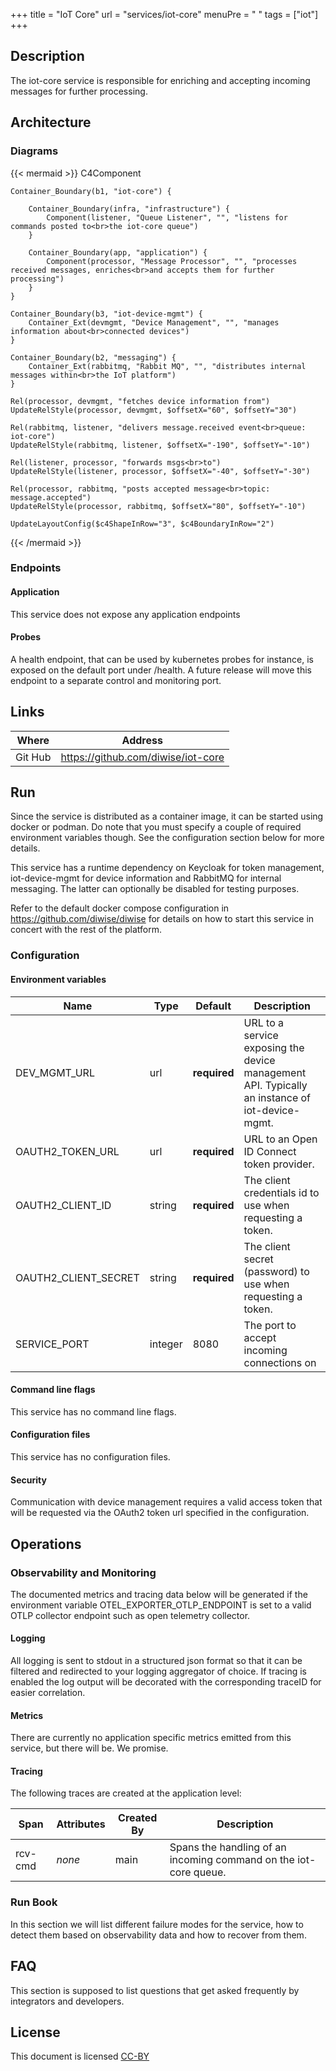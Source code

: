 +++
title = "IoT Core"
url = "services/iot-core"
menuPre = "<i class='fas fa-arrows-alt'></i> "
tags = ["iot"]
+++

## Description

The iot-core service is responsible for enriching and accepting incoming messages for further processing.

## Architecture

### Diagrams

{{< mermaid >}}
C4Component

    Container_Boundary(b1, "iot-core") {

        Container_Boundary(infra, "infrastructure") {
            Component(listener, "Queue Listener", "", "listens for commands posted to<br>the iot-core queue")
        }
        
        Container_Boundary(app, "application") {
            Component(processor, "Message Processor", "", "processes received messages, enriches<br>and accepts them for further processing")
        }
    }

    Container_Boundary(b3, "iot-device-mgmt") {
        Container_Ext(devmgmt, "Device Management", "", "manages information about<br>connected devices")
    }

    Container_Boundary(b2, "messaging") {
        Container_Ext(rabbitmq, "Rabbit MQ", "", "distributes internal messages within<br>the IoT platform")
    }

    Rel(processor, devmgmt, "fetches device information from")
    UpdateRelStyle(processor, devmgmt, $offsetX="60", $offsetY="30")

    Rel(rabbitmq, listener, "delivers message.received event<br>queue: iot-core")
    UpdateRelStyle(rabbitmq, listener, $offsetX="-190", $offsetY="-10")

    Rel(listener, processor, "forwards msgs<br>to")
    UpdateRelStyle(listener, processor, $offsetX="-40", $offsetY="-30")

    Rel(processor, rabbitmq, "posts accepted message<br>topic: message.accepted")
    UpdateRelStyle(processor, rabbitmq, $offsetX="80", $offsetY="-10")

    UpdateLayoutConfig($c4ShapeInRow="3", $c4BoundaryInRow="2")

{{< /mermaid >}}

### Endpoints

#### Application

This service does not expose any application endpoints
#### Probes

A health endpoint, that can be used by kubernetes probes for instance, is exposed on the default port under /health. A future release will move this endpoint to a separate control and monitoring port.

## Links

| Where | Address |
| ----- | ------- |
| Git Hub | https://github.com/diwise/iot-core |

## Run

Since the service is distributed as a container image, it can be started using docker or podman. Do note that you must specify a couple of required environment variables though. See the configuration section below for more details.

This service has a runtime dependency on Keycloak for token management, iot-device-mgmt for device information and RabbitMQ for internal messaging. The latter can optionally be disabled for testing purposes.

Refer to the default docker compose configuration in https://github.com/diwise/diwise for details on how to start this service in concert with the rest of the platform.

### Configuration

#### Environment variables

| Name | Type | Default | Description |
| ---  | ---  | ---     | ---         |
| DEV_MGMT_URL | url | **required** | URL to a service exposing the device management API. Typically an instance of iot-device-mgmt. |
| OAUTH2_TOKEN_URL | url | **required** | URL to an Open ID Connect token provider. |
| OAUTH2_CLIENT_ID | string | **required** | The client credentials id to use when requesting a token. |
| OAUTH2_CLIENT_SECRET | string | **required** | The client secret (password) to use when requesting a token. |
| SERVICE_PORT | integer | 8080 | The port to accept incoming connections on |

#### Command line flags

This service has no command line flags.

#### Configuration files

This service has no configuration files.

#### Security

Communication with device management requires a valid access token that will be requested via the OAuth2 token url specified in the configuration.

## Operations

### Observability and Monitoring

The documented metrics and tracing data below will be generated if the environment variable OTEL_EXPORTER_OTLP_ENDPOINT is set to a valid OTLP collector endpoint such as open telemetry collector.

#### Logging

All logging is sent to stdout in a structured json format so that it can be filtered and redirected to your logging aggregator of choice. If tracing is enabled the log output will be decorated with the corresponding traceID for easier correlation.

#### Metrics

There are currently no application specific metrics emitted from this service, but there will be. We promise.

#### Tracing

The following traces are created at the application level:

| Span | Attributes | Created By | Description |
| ---  | ---        | ---        | ---         |
| rcv-cmd | *none* | main | Spans the handling of an incoming command on the iot-core queue. |

### Run Book

In this section we will list different failure modes for the service, how to detect them based on observability data and how to recover from them.

## FAQ

This section is supposed to list questions that get asked frequently by integrators and developers.

## License

This document is licensed [CC-BY](https://creativecommons.org/licenses/by/3.0/)
